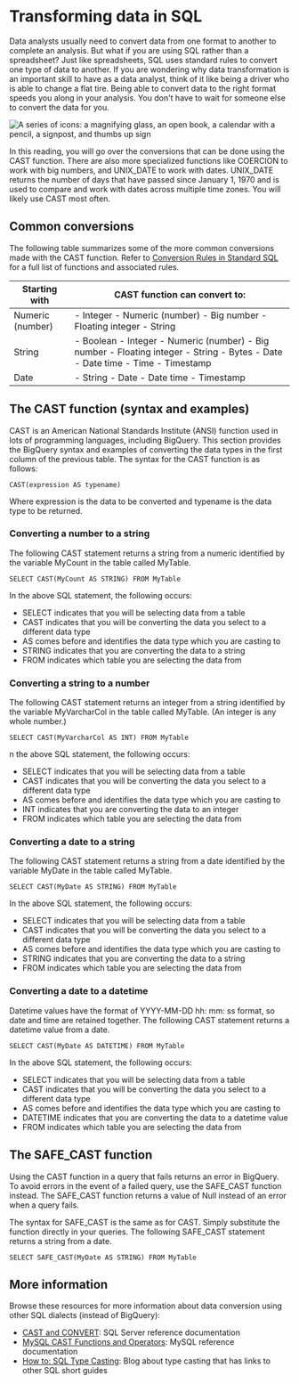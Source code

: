 Transforming data in SQL
========================

Data analysts usually need to convert data from one format to another to complete an analysis. But what if you are using SQL rather than a spreadsheet? Just like spreadsheets, SQL uses standard rules to convert one type of data to another. If you are wondering why data transformation is an important skill to have as a data analyst, think of it like being a driver who is able to change a flat tire. Being able to convert data to the right format speeds you along in your analysis. You don't have to wait for someone else to convert the data for you. 

![A series of icons: a magnifying glass, an open book, a calendar with a pencil, a signpost, and thumbs up sign](https://d3c33hcgiwev3.cloudfront.net/imageAssetProxy.v1/9sPPM-2QT7qDzzPtkG-6ZA_f4f06d6d1c984fb29bd12f269513a5dd_Screen-Shot-2021-03-05-at-2.22.21-PM.png?expiry=1644796800000&hmac=jBriSbpFf1ean7NmWOee7Vr4RqyThjP77nsSiVa3yxk)

In this reading, you will go over the conversions that can be done using the CAST function. There are also more specialized functions like COERCION to work with big numbers, and UNIX_DATE to work with dates. UNIX_DATE returns the number of days that have passed since January 1, 1970 and is used to compare and work with dates across multiple time zones. You will likely use CAST most often.  

Common conversions 
-------------------

The following table summarizes some of the more common conversions made with the CAST function. Refer to [Conversion Rules in Standard SQL](https://cloud.google.com/bigquery/docs/reference/standard-sql/conversion_rules "This link takes you to the Google Cloud BigQuery documentation on SQL.") for a full list of functions and associated rules.

| Starting with    | CAST function can convert to:                                                                                                  |
| ---------------- | ------------------------------------------------------------------------------------------------------------------------------ |
| Numeric (number) | \- Integer - Numeric (number) - Big number - Floating integer - String                                                         |
| String           | \- Boolean - Integer - Numeric (number) - Big number - Floating integer - String - Bytes - Date - Date time - Time - Timestamp |
| Date             | \- String - Date - Date time - Timestamp                                                                                       |

The CAST function (syntax and examples)
---------------------------------------

CAST is an American National Standards Institute (ANSI) function used in lots of programming languages, including BigQuery. This section provides the BigQuery syntax and examples of converting the data types in the first column of the previous table. The syntax for the CAST function is as follows:

```source-sql
CAST(expression AS typename)
```

Where expression is the data to be converted and typename is the data type to be returned.

### [](https://github.com/brendensong/Google-Data-Analytics-Professional-Certificate/wiki/5.2.1.Convert-and-format-data#converting-a-number-to-a-string)Converting a number to a string

The following CAST statement returns a string from a numeric identified by the variable MyCount in the table called MyTable.

```source-sql
SELECT CAST(MyCount AS STRING) FROM MyTable
```

In the above SQL statement, the following occurs:

-   SELECT indicates that you will be selecting data from a table
-   CAST indicates that you will be converting the data you select to a different data type
-   AS comes before and identifies the data type which you are casting to
-   STRING indicates that you are converting the data to a string
-   FROM indicates which table you are selecting the data from

### [](https://github.com/brendensong/Google-Data-Analytics-Professional-Certificate/wiki/5.2.1.Convert-and-format-data#converting-a-string-to-a-number)Converting a string to a number

The following CAST statement returns an integer from a string identified by the variable MyVarcharCol in the table called MyTable. (An integer is any whole number.)

```source-sql
SELECT CAST(MyVarcharCol AS INT) FROM MyTable
```

n the above SQL statement, the following occurs:

-   SELECT indicates that you will be selecting data from a table
-   CAST indicates that you will be converting the data you select to a different data type
-   AS comes before and identifies the data type which you are casting to
-   INT indicates that you are converting the data to an integer
-   FROM indicates which table you are selecting the data from

### [](https://github.com/brendensong/Google-Data-Analytics-Professional-Certificate/wiki/5.2.1.Convert-and-format-data#converting-a-date-to-a-string)Converting a date to a string

The following CAST statement returns a string from a date identified by the variable MyDate in the table called MyTable.

```source-sql
SELECT CAST(MyDate AS STRING) FROM MyTable
```

In the above SQL statement, the following occurs:

-   SELECT indicates that you will be selecting data from a table
-   CAST indicates that you will be converting the data you select to a different data type
-   AS comes before and identifies the data type which you are casting to
-   STRING indicates that you are converting the data to a string
-   FROM indicates which table you are selecting the data from

### [](https://github.com/brendensong/Google-Data-Analytics-Professional-Certificate/wiki/5.2.1.Convert-and-format-data#converting-a-date-to-a-datetime)Converting a date to a datetime

Datetime values have the format of YYYY-MM-DD hh: mm: ss format, so date and time are retained together. The following CAST statement returns a datetime value from a date.

```source-sql
SELECT CAST(MyDate AS DATETIME) FROM MyTable
```

In the above SQL statement, the following occurs:

-   SELECT indicates that you will be selecting data from a table
-   CAST indicates that you will be converting the data you select to a different data type
-   AS comes before and identifies the data type which you are casting to
-   DATETIME indicates that you are converting the data to a datetime value
-   FROM indicates which table you are selecting the data from

[](https://github.com/brendensong/Google-Data-Analytics-Professional-Certificate/wiki/5.2.1.Convert-and-format-data#the-safe_cast-function)The SAFE_CAST function
-----------------------------------------------------------------------------------------------------------------------------------------------------------------

Using the CAST function in a query that fails returns an error in BigQuery. To avoid errors in the event of a failed query, use the SAFE_CAST function instead. The SAFE_CAST function returns a value of Null instead of an error when a query fails.

The syntax for SAFE_CAST is the same as for CAST. Simply substitute the function directly in your queries. The following SAFE_CAST statement returns a string from a date.

```source-sql
SELECT SAFE_CAST(MyDate AS STRING) FROM MyTable
```

[](https://github.com/brendensong/Google-Data-Analytics-Professional-Certificate/wiki/5.2.1.Convert-and-format-data#more-information)More information
-----------------------------------------------------------------------------------------------------------------------------------------------------

Browse these resources for more information about data conversion using other SQL dialects (instead of BigQuery):

-   [CAST and CONVERT](https://docs.microsoft.com/en-us/sql/t-sql/functions/cast-and-convert-transact-sql?view=sql-server-ver15): SQL Server reference documentation
-   [MySQL CAST Functions and Operators](https://dev.mysql.com/doc/refman/8.0/en/cast-functions.html): MySQL reference documentation
-   [How to: SQL Type Casting](https://www.blendo.co/blog/how-to-sql-type-casting/): Blog about type casting that has links to other SQL short guides

[](https://github.com/brendensong/Google-Data-Analytics-Professional-Certificate/wiki/5.2.1.Convert-and-format-data#test-your-knowledge-on-converting-and-formatting-data)
--------------------------------------------------------------------------------------------------------------------------------------------------------------------------